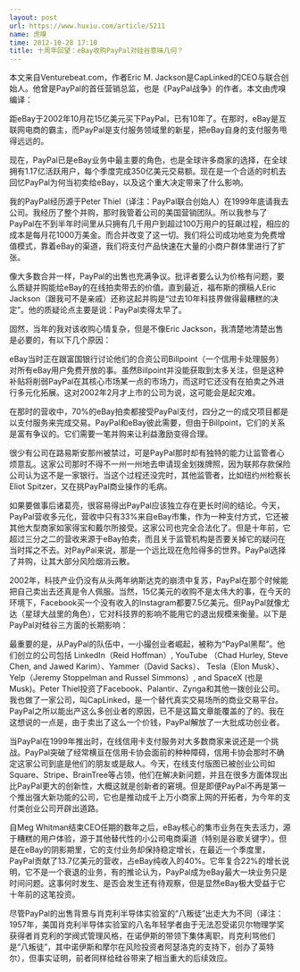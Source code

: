 ```yaml
---
layout: post
url: https://www.huxiu.com/article/5211
name: 虎嗅
time: 2012-10-28 17:10
title: 十周年回望：eBay收购PayPal对硅谷意味几何？
---
```

本文来自Venturebeat.com，作者Eric M. Jackson是CapLinked的CEO与联合创始人。他曾是PayPal的首任营销总监，也是《PayPal战争》的作者。本文由虎嗅编译：

距eBay于2002年10月花15亿美元买下PayPal，已有10年了。在那时，eBay是互联网电商的霸主，而PayPal是支付服务领域里的新星，把eBay自身的支付服务甩得远远的。

现在，PayPal已是eBay业务中最主要的角色，也是全球许多商家的选择，在全球拥有1.17亿活跃用户，每个季度完成350亿美元交易额。现在是一个合适的时机去回忆PayPal为何当初卖给eBay，以及这个重大决定带来了什么影响。

我的PayPal经历源于Peter Thiel（译注：PayPal联合创始人）在1999年底请我去公司。我经历了整个并购，那时我管着公司的美国营销团队。所以我参与了PayPal在不到半年时间里从只拥有几千用户到超过100万用户的狂飙过程，相应的成本是每月花1000万美金。而合并改变了这一切。我们将公司成功地变为免费增值模式，靠着eBay的渠道，我们将支付产品快速在大量的小商户群体里进行了扩张。

像大多数合并一样，PayPal的出售也充满争议。批评者要么认为价格有问题，要么质疑并购能给eBay的在线拍卖带去的价值。直到最近，福布斯的撰稿人Eric Jackson（跟我可不是亲戚）还称这起并购是“过去10年科技界做得最糟糕的决定”。他的质疑论点主要是说：PayPal卖得太早了。

固然，当年的我对该收购心情复杂，但是不像Eric Jackson，我清楚地清楚出售是必要的，有以下几个原因：

eBay当时正在跟富国银行讨论他们的合资公司Billpoint（一个信用卡处理服务）对所有eBay用户免费开放的事。虽然Billpoint并没能获取到太多关注，但是这种补贴将削弱PayPal在其核心市场某一点的市场力，而这时它还没有在拍卖之外进行多元化拓展。这对2002年2月才上市的公司为说，这可能会是起灾难。

在那时的营收中，70%的eBay拍卖都接受PayPal支付，四分之一的成交项目都是以支付服务来完成交易。PayPal和eBay彼此需要，但由于Billpoint，它们的关系是富有争议的。它们需要一笔并购来让利益激励变得合理。

很少有公司在路易斯安那州被禁过，可是PayPal那时却有独特的能力让监管者心烦意乱。这家公司那时不得不一州一州地去申请现金划拨牌照，因为联邦存款保险公司认为这不是一家银行。当这个过程还没完时，其他监管者，比如纽约州检察长Eliot Spitzer，又在挑PayPal商业操作的毛病。

如果要做事后诸葛亮，很容易得出PayPal应该独立存在更长时间的结论。今天，PayPal营收多元化，营收中只有33%来自eBay市集，作为一种支付方式，它还被其他大型商家如家得宝和戴尔所接受。这家公司也完全合法化了。但是十年前，它超过三分之二的营收来源于eBay拍卖，而且关于监管机构是否要关掉它的疑问在当时挥之不去。对PayPal来说，那是一个远比现在危险得多的世界。PayPal选择了并购，让其大部分风险烟消云散。

2002年，科技产业仍没有从头两年纳斯达克的崩溃中复苏，PayPal在那个时候能把自己卖出去还真是令人佩服。当然，15亿美元的收购不是太伟大的事，在今天的环境下，Facebook买一个没有收入的Instagram都要7.5亿美元。但PayPal就像尤达（星球大战里的角色），它对科技界的影响不能用它的退出规模来衡量。以下是PayPal对硅谷三方面的长期影响：

最重要的是，从PayPal的队伍中，一小撮创业者崛起，被称为“PayPal黑帮”。他们创立的公司包括 LinkedIn（Reid Hoffman）, YouTube （Chad Hurley, Steve Chen, and Jawed Karim）、Yammer（David Sacks）、 Tesla（Elon Musk）、 Yelp（Jeremy Stoppelman and Russel Simmons）, and SpaceX (也是Musk)。Peter Thiel投资了Facebook、Palantir、Zynga和其他一拨创业公司。我也做了一家公司，叫CapLinked，是一个替代真实交易场所的商业交易平台。PayPal之所以能出产这么多创业者的原因，已不是这篇文章能覆盖的了的。我在这想说的一点是，由于卖出了这么一个价钱，PayPal解放了一大批成功创业者。

当PayPal在1999年推出时，在线信用卡支付服务对大多数商家来说还是一个挑战。PayPal突破了经常横亘在信用卡协会面前的种种障碍，信用卡协会那时不确定这家公司到底是他们的朋友或是敌人。今天，在线支付版图已被创业公司如Square、Stripe、BrainTree等占领，他们在解决新问题，并且在很多方面体现出比PayPal更大的创新性，大概这就是创新者的窘境。但是即便PayPal不再是第一个推出强大新功能的公司，它也是推动成千上万小商家上网的开拓者，为今年的支付类创业公司开辟出道路。

自Meg Whitman结束CEO任期的数年之后，eBay核心的集市业务在失去活力，源于糟糕的用户体验，源于其他替代性的小公司电商渠道（特别是谷歌关键字）。但是在eBay的阴影期里，它的支付业务却保持稳定增长，在最近一个季度里，PayPal贡献了13.7亿美元的营收，占eBay纯收入的40%。它年复合22%的增长说明，它不是一个衰退的业务，有的推论认为，PayPal成为eBay最大一块业务只是时间问题。这事何时发生、是否会发生还有待观察，但是显然eBay极大受益于它十年前的这笔投资。

尽管PayPal的出售背景与肖克利半导体实验室的“八叛徒”出走大为不同（译注：1957年，美国肖克利半导体实验室的八名年轻学者由于无法忍受诺贝尔物理学奖获得者肖克利的学阀式管理风格，在诺伊斯的带领下集体离职，肖克利骂他们是“八叛徒”，其中诺伊斯和摩尔在风险投资者阿瑟洛克的支持下，创办了英特尔），但事实证明，前者同样给硅谷带来了相当重大的后续效应。

